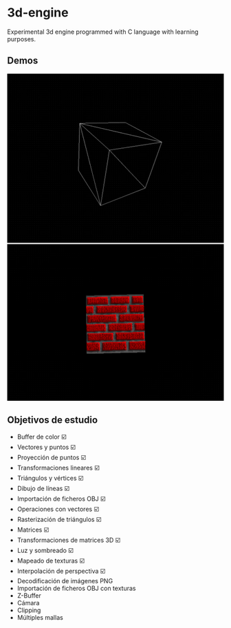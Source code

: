 # 3d-engine

Experimental 3d engine programmed with C language with learning purposes.

## Demos

<img src="/docs/demo_01.gif"/>

<img src="/docs/demo_02.gif"/>

## Objetivos de estudio

- Buffer de color ☑️
- Vectores y puntos ☑️
- Proyección de puntos ☑️
- Transformaciones lineares ☑️
- Triángulos y vértices ☑️
- Dibujo de líneas ☑️
- Importación de ficheros OBJ ☑️
- Operaciones con vectores ☑️
- Rasterización de triángulos ☑️
- Matrices ☑️
- Transformaciones de matrices 3D ☑️
- Luz y sombreado ☑️
- Mapeado de texturas ☑️
- Interpolación de perspectiva ☑️
- Decodificación de imágenes PNG
- Importación de ficheros OBJ con texturas
- Z-Buffer
- Cámara
- Clipping
- Múltiples mallas
